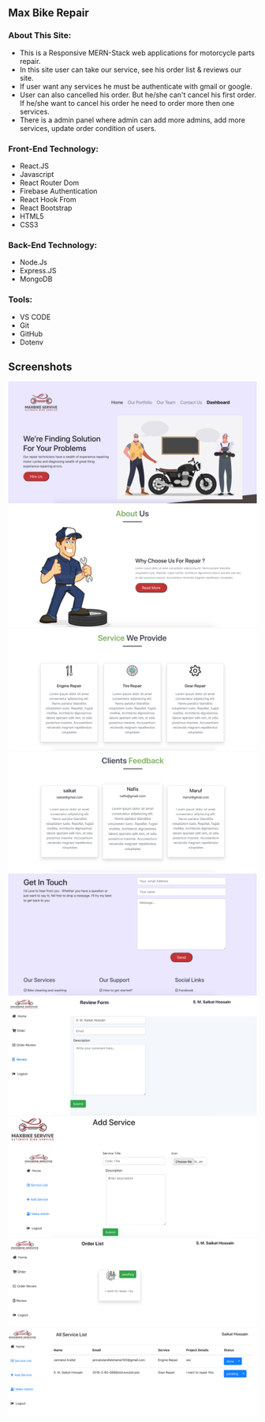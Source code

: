 ## Max Bike Repair


### About This Site:

- This is a Responsive MERN-Stack web applications for motorcycle parts repair.
- In this site user can take our service, see his order list & reviews our site. 
- If user want any services he must be authenticate with gmail or google. 
- User can also cancelled his order. But he/she can't cancel his first order. If he/she want to cancel his order he need to order more then one services. 
- There is a admin panel where admin can add more admins,  add more services,  update order condition of users.

### Front-End Technology:

- React.JS
- Javascript
- React Router Dom
- Firebase Authentication
- React Hook From
- React Bootstrap 
- HTML5
- CSS3

### Back-End Technology:

- Node.Js
- Express.JS
- MongoDB

### Tools:
- VS CODE
- Git
- GitHub
- Dotenv

## Screenshots
![](screenShot/s1.PNG)
![](screenShot/s2.PNG)
![](screenShot/s3.PNG)
![](screenShot/s4.PNG)
![](screenShot/s5.PNG)
![](screenShot/s6.PNG)
![](screenShot/s7.PNG)
![](screenShot/s8.PNG)
![](screenShot/s9.PNG)